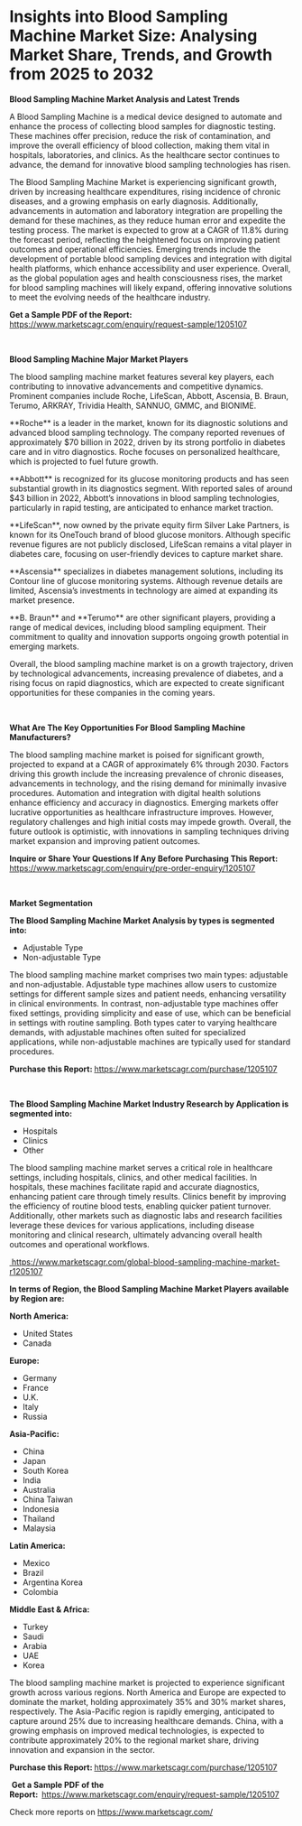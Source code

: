 <p><h1>Insights into Blood Sampling Machine Market Size: Analysing Market Share, Trends, and Growth from 2025 to 2032</h1></p><p><strong>Blood Sampling Machine Market Analysis and Latest Trends</strong></p>
<p><p>A Blood Sampling Machine is a medical device designed to automate and enhance the process of collecting blood samples for diagnostic testing. These machines offer precision, reduce the risk of contamination, and improve the overall efficiency of blood collection, making them vital in hospitals, laboratories, and clinics. As the healthcare sector continues to advance, the demand for innovative blood sampling technologies has risen.</p><p>The Blood Sampling Machine Market is experiencing significant growth, driven by increasing healthcare expenditures, rising incidence of chronic diseases, and a growing emphasis on early diagnosis. Additionally, advancements in automation and laboratory integration are propelling the demand for these machines, as they reduce human error and expedite the testing process. The market is expected to grow at a CAGR of 11.8% during the forecast period, reflecting the heightened focus on improving patient outcomes and operational efficiencies. Emerging trends include the development of portable blood sampling devices and integration with digital health platforms, which enhance accessibility and user experience. Overall, as the global population ages and health consciousness rises, the market for blood sampling machines will likely expand, offering innovative solutions to meet the evolving needs of the healthcare industry.</p></p>
<p><strong>Get a Sample PDF of the Report:&nbsp;</strong> <a href="https://www.marketscagr.com/enquiry/request-sample/1205107?utm_campaign=1889&utm_medium=2&utm_source=Github&utm_content=ia&utm_term=05032025&utm_id=blood-sampling-machine">https://www.marketscagr.com/enquiry/request-sample/1205107</a></p>
<p>&nbsp;</p>
<p><strong>Blood Sampling Machine Major Market Players</strong></p>
<p><p>The blood sampling machine market features several key players, each contributing to innovative advancements and competitive dynamics. Prominent companies include Roche, LifeScan, Abbott, Ascensia, B. Braun, Terumo, ARKRAY, Trividia Health, SANNUO, GMMC, and BIONIME.</p><p>**Roche** is a leader in the market, known for its diagnostic solutions and advanced blood sampling technology. The company reported revenues of approximately $70 billion in 2022, driven by its strong portfolio in diabetes care and in vitro diagnostics. Roche focuses on personalized healthcare, which is projected to fuel future growth.</p><p>**Abbott** is recognized for its glucose monitoring products and has seen substantial growth in its diagnostics segment. With reported sales of around $43 billion in 2022, Abbott’s innovations in blood sampling technologies, particularly in rapid testing, are anticipated to enhance market traction.</p><p>**LifeScan**, now owned by the private equity firm Silver Lake Partners, is known for its OneTouch brand of blood glucose monitors. Although specific revenue figures are not publicly disclosed, LifeScan remains a vital player in diabetes care, focusing on user-friendly devices to capture market share.</p><p>**Ascensia** specializes in diabetes management solutions, including its Contour line of glucose monitoring systems. Although revenue details are limited, Ascensia’s investments in technology are aimed at expanding its market presence.</p><p>**B. Braun** and **Terumo** are other significant players, providing a range of medical devices, including blood sampling equipment. Their commitment to quality and innovation supports ongoing growth potential in emerging markets.</p><p>Overall, the blood sampling machine market is on a growth trajectory, driven by technological advancements, increasing prevalence of diabetes, and a rising focus on rapid diagnostics, which are expected to create significant opportunities for these companies in the coming years.</p></p>
<p>&nbsp;</p>
<p><strong>What Are The Key Opportunities For Blood Sampling Machine Manufacturers?</strong></p>
<p><p>The blood sampling machine market is poised for significant growth, projected to expand at a CAGR of approximately 6% through 2030. Factors driving this growth include the increasing prevalence of chronic diseases, advancements in technology, and the rising demand for minimally invasive procedures. Automation and integration with digital health solutions enhance efficiency and accuracy in diagnostics. Emerging markets offer lucrative opportunities as healthcare infrastructure improves. However, regulatory challenges and high initial costs may impede growth. Overall, the future outlook is optimistic, with innovations in sampling techniques driving market expansion and improving patient outcomes.</p></p>
<p><strong>Inquire or Share Your Questions If Any Before Purchasing This Report:</strong> <a href="https://www.marketscagr.com/enquiry/pre-order-enquiry/1205107?utm_campaign=1889&utm_medium=2&utm_source=Github&utm_content=ia&utm_term=05032025&utm_id=blood-sampling-machine">https://www.marketscagr.com/enquiry/pre-order-enquiry/1205107</a></p>
<p>&nbsp;</p>
<p><strong>Market Segmentation</strong></p>
<p><strong>The Blood Sampling Machine Market Analysis by types is segmented into:</strong></p>
<p><ul><li>Adjustable Type</li><li>Non-adjustable Type</li></ul></p>
<p><p>The blood sampling machine market comprises two main types: adjustable and non-adjustable. Adjustable type machines allow users to customize settings for different sample sizes and patient needs, enhancing versatility in clinical environments. In contrast, non-adjustable type machines offer fixed settings, providing simplicity and ease of use, which can be beneficial in settings with routine sampling. Both types cater to varying healthcare demands, with adjustable machines often suited for specialized applications, while non-adjustable machines are typically used for standard procedures.</p></p>
<p><strong>Purchase this Report:&nbsp;</strong><a href="https://www.marketscagr.com/purchase/1205107?utm_campaign=1889&utm_medium=2&utm_source=Github&utm_content=ia&utm_term=05032025&utm_id=blood-sampling-machine">https://www.marketscagr.com/purchase/1205107</a></p>
<p>&nbsp;</p>
<p><strong>The Blood Sampling Machine Market Industry Research by Application is segmented into:</strong></p>
<p><ul><li>Hospitals</li><li>Clinics</li><li>Other</li></ul></p>
<p><p>The blood sampling machine market serves a critical role in healthcare settings, including hospitals, clinics, and other medical facilities. In hospitals, these machines facilitate rapid and accurate diagnostics, enhancing patient care through timely results. Clinics benefit by improving the efficiency of routine blood tests, enabling quicker patient turnover. Additionally, other markets such as diagnostic labs and research facilities leverage these devices for various applications, including disease monitoring and clinical research, ultimately advancing overall health outcomes and operational workflows.</p></p>
<p><a href="https://www.marketscagr.com/global-blood-sampling-machine-market-r1205107?utm_campaign=1889&utm_medium=2&utm_source=Github&utm_content=ia&utm_term=05032025&utm_id=blood-sampling-machine">&nbsp;https://www.marketscagr.com/global-blood-sampling-machine-market-r1205107</a></p>
<p><strong>In terms of Region, the Blood Sampling Machine Market Players available by Region are:</strong></p>
<p>
    <p> <strong> North America: </strong>
        <ul>
            <li>United States</li>
            <li>Canada</li>
        </ul>
        </p> 
    <p> <strong> Europe: </strong>
        <ul>
            <li>Germany</li>
            <li>France</li>
            <li>U.K.</li>
            <li>Italy</li>
            <li>Russia</li>
        </ul>
        </p> 
    <p> <strong> Asia-Pacific: </strong>
        <ul>
            <li>China</li>
            <li>Japan</li>
            <li>South Korea</li>
            <li>India</li>
            <li>Australia</li>
            <li>China Taiwan</li>
            <li>Indonesia</li>
            <li>Thailand</li>
            <li>Malaysia</li>
        </ul>
        </p> 
    <p> <strong> Latin America: </strong>
        <ul>
            <li>Mexico</li>
            <li>Brazil</li>
            <li>Argentina Korea</li>
            <li>Colombia</li>
        </ul>
        </p> 
    <p> <strong> Middle East & Africa: </strong>
        <ul>
            <li>Turkey</li>
            <li>Saudi</li>
            <li>Arabia</li>
            <li>UAE</li>
            <li>Korea</li>
        </ul>
    </p>
    </p>
<p><p>The blood sampling machine market is projected to experience significant growth across various regions. North America and Europe are expected to dominate the market, holding approximately 35% and 30% market shares, respectively. The Asia-Pacific region is rapidly emerging, anticipated to capture around 25% due to increasing healthcare demands. China, with a growing emphasis on improved medical technologies, is expected to contribute approximately 20% to the regional market share, driving innovation and expansion in the sector.</p></p>
<p><strong>Purchase this Report: </strong><a href="https://www.marketscagr.com/purchase/1205107?utm_campaign=1889&utm_medium=2&utm_source=Github&utm_content=ia&utm_term=05032025&utm_id=blood-sampling-machine">https://www.marketscagr.com/purchase/1205107</a></p>
<p>&nbsp;<strong>Get a Sample PDF of the Report:&nbsp;&nbsp;</strong><a href="https://www.marketscagr.com/enquiry/request-sample/1205107?utm_campaign=1889&utm_medium=2&utm_source=Github&utm_content=ia&utm_term=05032025&utm_id=blood-sampling-machine">https://www.marketscagr.com/enquiry/request-sample/1205107</a></p>
<p><strong></strong></p>
<p>Check more reports on <a href="https://www.marketscagr.com/?utm_campaign=1889&utm_medium=2&utm_source=Github&utm_content=ia&utm_term=05032025&utm_id=blood-sampling-machine">https://www.marketscagr.com/</a></p>